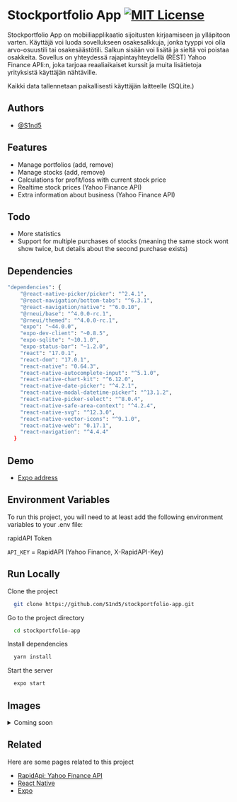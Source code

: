 # Stockportfolio App [![MIT License](https://img.shields.io/badge/license-MIT-blue.svg)](http://www.gnu.org/licenses/mit-3.0)

Stockportfolio App on mobiiliapplikaatio sijoitusten kirjaamiseen ja ylläpitoon varten. Käyttäjä voi luoda sovellukseen osakesalkkuja, jonka tyyppi voi olla arvo-osuustili tai osakesäästötili. Salkun sisään voi lisätä ja sieltä voi poistaa osakkeita. Sovellus on yhteydessä rajapintayhteydellä (REST) Yahoo Finance APIi:n, joka tarjoaa reaaliaikaiset kurssit ja muita lisätietoja yrityksistä käyttäjän nähtäville.

Kaikki data tallennetaan paikallisesti käyttäjän laitteelle (SQLite.)

## Authors

- [@S1nd5](https://www.github.com/S1nd5)

## Features

- Manage portfolios (add, remove)
- Manage stocks (add, remove)
- Calculations for profit/loss with current stock price
- Realtime stock prices (Yahoo Finance API)
- Extra information about business (Yahoo Finance API)

## Todo

- More statistics
- Support for multiple purchases of stocks (meaning the same stock wont show twice, but details about the second purchase exists)

## Dependencies

```bash
"dependencies": {
    "@react-native-picker/picker": "^2.4.1",
    "@react-navigation/bottom-tabs": "^6.3.1",
    "@react-navigation/native": "^6.0.10",
    "@rneui/base": "^4.0.0-rc.1",
    "@rneui/themed": "^4.0.0-rc.1",
    "expo": "~44.0.0",
    "expo-dev-client": "~0.8.5",
    "expo-sqlite": "~10.1.0",
    "expo-status-bar": "~1.2.0",
    "react": "17.0.1",
    "react-dom": "17.0.1",
    "react-native": "0.64.3",
    "react-native-autocomplete-input": "^5.1.0",
    "react-native-chart-kit": "^6.12.0",
    "react-native-date-picker": "^4.2.1",
    "react-native-modal-datetime-picker": "^13.1.2",
    "react-native-picker-select": "^8.0.4",
    "react-native-safe-area-context": "^4.2.4",
    "react-native-svg": "^12.3.0",
    "react-native-vector-icons": "^9.1.0",
    "react-native-web": "0.17.1",
    "react-navigation": "^4.4.4"
  }
  ```

## Demo

- [Expo address](https://expo.dev/@S1nd5/)

## Environment Variables

To run this project, you will need to at least add the following environment variables to your .env file:

rapidAPI Token

`API_KEY` = RapidAPI (Yahoo Finance, X-RapidAPI-Key)

## Run Locally

Clone the project

```bash
  git clone https://github.com/S1nd5/stockportfolio-app.git
```

Go to the project directory

```bash
  cd stockportfolio-app
```

Install dependencies

```bash
  yarn install
```

Start the server

```bash
  expo start
```
    
## Images

<details><summary>Coming soon</summary>
</details>

## Related

Here are some pages related to this project

- [RapidApi: Yahoo Finance API](https://rapidapi.com/apidojo/api/yh-finance/)
- [React Native](https://reactnative.dev/)
- [Expo](https://expo.dev/)
